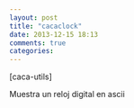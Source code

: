 ```yaml
---
layout: post
title: "cacaclock"
date: 2013-12-15 18:13
comments: true
categories: 
---
```

[caca-utils]

Muestra un reloj digital en ascii

